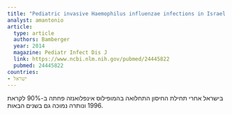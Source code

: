 ```yaml
---
title: "Pediatric invasive Haemophilus influenzae infections in Israel in the era of Haemophilus influenzae type b vaccine: a nationwide prospective study"
analyst: amantonio
article:
  type: article
  authors: Bamberger
  year: 2014
  magazine: Pediatr Infect Dis J
  link: https://www.ncbi.nlm.nih.gov/pubmed/24445822
  pubmed: 24445822
countries:
- ישראל
---
```


בישראל אחרי תחילת החיסון התחלואה בהמופילוס אינפלואנזה פחתה ב-90% לקראת 1996 ונותרה נמוכה גם בשנים הבאות.

